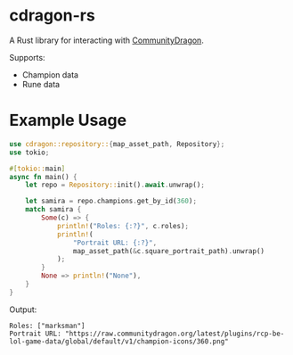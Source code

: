 # cdragon-rs

A Rust library for interacting with [CommunityDragon](https://www.communitydragon.org/).

Supports:
- Champion data
- Rune data

# Example Usage
```rust
use cdragon::repository::{map_asset_path, Repository};
use tokio;

#[tokio::main]
async fn main() {
    let repo = Repository::init().await.unwrap();

    let samira = repo.champions.get_by_id(360);
    match samira {
        Some(c) => {
            println!("Roles: {:?}", c.roles);
            println!(
                "Portrait URL: {:?}",
                map_asset_path(&c.square_portrait_path).unwrap()
            );
        }
        None => println!("None"),
    }
}
```

Output:
```text
Roles: ["marksman"]
Portrait URL: "https://raw.communitydragon.org/latest/plugins/rcp-be-lol-game-data/global/default/v1/champion-icons/360.png"
```
